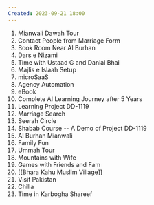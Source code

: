 ```yaml
---
Created: 2023-09-21 18:00
---
```

1. Mianwali Dawah Tour
2. Contact People from Marriage Form
3. Book Room Near Al Burhan
4. Dars e Nizami
5. Time with Ustaad G and Danial Bhai
6. Majlis e Islaah Setup
7. microSaaS
8. Agency Automation
9. eBook
10. Complete AI Learning Journey after 5 Years
11. Learning Project DD-1119
12. Marriage Search
13. Seerah Circle
14. Shabab Course -- A Demo of Project DD-1119
15. Al Burhan Mianwali
16. Family Fun
17. Ummah Tour
18. Mountains with Wife
19. Games with Friends and Fam
20. [[Bhara Kahu Muslim Village]]
21. Visit Pakistan
22. Chilla
23. Time in Karbogha Shareef
